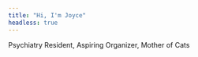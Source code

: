 ```yaml
---
title: "Hi, I'm Joyce"
headless: true
---
```


Psychiatry Resident, Aspiring Organizer, Mother of Cats
